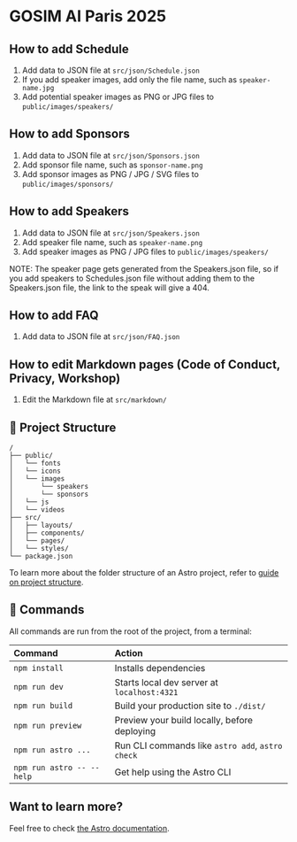 # GOSIM AI Paris 2025

## How to add Schedule
1. Add data to JSON file at `src/json/Schedule.json`
2. If you add speaker images, add only the file name, such as `speaker-name.jpg`
3. Add potential speaker images as PNG or JPG files to `public/images/speakers/`

## How to add Sponsors
1. Add data to JSON file at `src/json/Sponsors.json`
2. Add sponsor file name, such as `sponsor-name.png`
3. Add sponsor images as PNG / JPG / SVG files to `public/images/sponsors/`

## How to add Speakers
1. Add data to JSON file at `src/json/Speakers.json`
2. Add speaker file name, such as `speaker-name.png`
3. Add speaker images as PNG / JPG files to `public/images/speakers/`

NOTE: The speaker page gets generated from the Speakers.json file, so if you add speakers to Schedules.json file without adding them to the Speakers.json file, the link to the speak will give a 404. 

## How to add FAQ
1. Add data to JSON file at `src/json/FAQ.json`

## How to edit Markdown pages (Code of Conduct, Privacy, Workshop)
1. Edit the Markdown file at `src/markdown/`

## 🚀 Project Structure

```text
/
├── public/
│   └── fonts
│   └── icons
│   └── images
│       └── speakers
│       └── sponsors
│   └── js
│   └── videos
├── src/
│   ├── layouts/
│   ├── components/
│   └── pages/
│   └── styles/
└── package.json
```

To learn more about the folder structure of an Astro project, refer to [guide on project structure](https://docs.astro.build/en/basics/project-structure/).

## 🧞 Commands

All commands are run from the root of the project, from a terminal:

| Command                   | Action                                           |
| :------------------------ | :----------------------------------------------- |
| `npm install`             | Installs dependencies                            |
| `npm run dev`             | Starts local dev server at `localhost:4321`      |
| `npm run build`           | Build your production site to `./dist/`          |
| `npm run preview`         | Preview your build locally, before deploying     |
| `npm run astro ...`       | Run CLI commands like `astro add`, `astro check` |
| `npm run astro -- --help` | Get help using the Astro CLI                     |

## Want to learn more?

Feel free to check [the Astro documentation](https://docs.astro.build).
